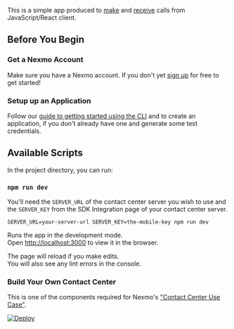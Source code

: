 This is a simple app produced to [make](https://developer.nexmo.com/client-sdk/in-app-voice/getting-started/make-phone-call/javascript) and [receive](https://developer.nexmo.com/client-sdk/in-app-voice/getting-started/receive-phone-call/javascript) calls from JavaScript/React client.

## Before You Begin

### Get a Nexmo Account

Make sure you have a Nexmo account. If you don't yet [sign up](https://dashboard.nexmo.com/) for free to get started!

### Setup up an Application

Follow our [guide to getting started using the CLI](https://developer.nexmo.com/tutorials/client-sdk-generate-test-credentials) and to create an application, if you don't already have one and generate some test credentials.

## Available Scripts

In the project directory, you can run:

### `npm run dev`

You'll need the `SERVER_URL` of the contact center server you wish to use and the `SERVER_KEY` from the SDK Integration page of your contact center server.

`SERVER_URL=your-server-url SERVER_KEY=the-mobile-key npm run dev`

Runs the app in the development mode.<br>
Open [http://localhost:3000](http://localhost:3000) to view it in the browser.

The page will reload if you make edits.<br>
You will also see any lint errors in the console.

### Build Your Own Contact Center

This is one of the components required for Nexmo's ["Contact Center Use Case"](https://developer.nexmo.com/client-sdk/in-app-voice/contact-center-overview).


<a href="https://heroku.com/deploy?template=https://github.com/nexmo-community/contact-center-react" target="_blank">
  <img src="https://www.herokucdn.com/deploy/button.svg" alt="Deploy">
</a>
